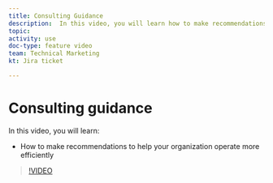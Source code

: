 ```yaml
---
title: Consulting Guidance
description:  In this video, you will learn how to make recommendations to help your organization operate more efficiently in [!DNL Adobe Workfront].
topic: 
activity: use
doc-type: feature video
team: Technical Marketing
kt: Jira ticket 

---
```

# Consulting guidance

In this video, you will learn:

* How to make recommendations to help your organization operate more efficiently

>[!VIDEO](https://video.tv.adobe.com/v/335056/?quality=12)
